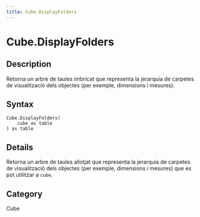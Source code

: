 ```yaml
---
title: Cube.DisplayFolders
---
```


# Cube.DisplayFolders


## Description

Retorna un arbre de taules imbricat que representa la jerarquia de carpetes de visualització dels objectes (per exemple, dimensions i mesures).


## Syntax

```powerquery
Cube.DisplayFolders(
    cube as table
) as table
```


## Details

Retorna un arbre de taules allotjat que representa la jerarquia de carpetes de visualització dels objectes (per exemple, dimensions i mesures) que es pot utilitzar a <code>cube</code>.



## Category
Cube
